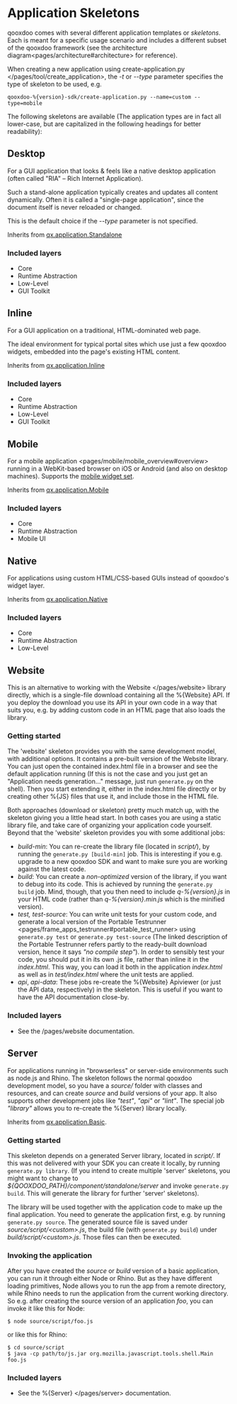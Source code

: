 Application Skeletons
=====================

qooxdoo comes with several different application templates or *skeletons*. Each is meant for a specific usage scenario and includes a different subset of the qooxdoo framework (see the architecture diagram\<pages/architecture\#architecture\> for reference).

When creating a new application using create-application.py \</pages/tool/create\_application\>, the *-t* or *--type* parameter specifies the type of skeleton to be used, e.g.

    qooxdoo-%{version}-sdk/create-application.py --name=custom --type=mobile

The following skeletons are available (The application types are in fact all lower-case, but are capitalized in the following headings for better readability):

Desktop
-------

For a GUI application that looks & feels like a native desktop application (often called "RIA" – Rich Internet Application).

Such a stand-alone application typically creates and updates all content dynamically. Often it is called a "single-page application", since the document itself is never reloaded or changed.

This is the default choice if the *--type* parameter is not specified.

Inherits from [qx.application.Standalone](http://demo.qooxdoo.org/%{version}/apiviewer/#qx.application.Standalone)

### Included layers

-   Core
-   Runtime Abstraction
-   Low-Level
-   GUI Toolkit

Inline
------

For a GUI application on a traditional, HTML-dominated web page.

The ideal environment for typical portal sites which use just a few qooxdoo widgets, embedded into the page's existing HTML content.

Inherits from [qx.application.Inline](http://demo.qooxdoo.org/%{version}/apiviewer/#qx.application.Inline)

### Included layers

-   Core
-   Runtime Abstraction
-   Low-Level
-   GUI Toolkit

Mobile
------

For a mobile application \<pages/mobile/mobile\_overview\#overview\> running in a WebKit-based browser on iOS or Android (and also on desktop machines). Supports the [mobile widget set](http://demo.qooxdoo.org/%{version}/apiviewer/#qx.ui.mobile).

Inherits from [qx.application.Mobile](http://demo.qooxdoo.org/%{version}/apiviewer/#qx.application.Mobile)

### Included layers

-   Core
-   Runtime Abstraction
-   Mobile UI

Native
------

For applications using custom HTML/CSS-based GUIs instead of qooxdoo's widget layer.

Inherits from [qx.application.Native](http://demo.qooxdoo.org/%{version}/apiviewer/#qx.application.Native)

### Included layers

-   Core
-   Runtime Abstraction
-   Low-Level

Website
-------

This is an alternative to working with the Website \</pages/website\> library directly, which is a single-file download containing all the %{Website} API. If you deploy the download you use its API in your own code in a way that suits you, e.g. by adding custom code in an HTML page that also loads the library.

### Getting started

The 'website' skeleton provides you with the same development model, with additional options. It contains a pre-built version of the Website library. You can just open the contained index.html file in a browser and see the default application running (If this is not the case and you just get an "Application needs generation..." message, just run `generate.py` on the shell). Then you start extending it, either in the index.html file directly or by creating other %{JS} files that use it, and include those in the HTML file.

Both approaches (download or skeleton) pretty much match up, with the skeleton giving you a little head start. In both cases you are using a static library file, and take care of organizing your application code yourself. Beyond that the 'website' skeleton provides you with some additional jobs:

-   *build-min*: You can re-create the library file (located in *script/*), by running the `generate.py [build-min]` job. This is interesting if you e.g. upgrade to a new qooxdoo SDK and want to make sure you are working against the latest code.
-   *build*: You can create a *non-optimized* version of the library, if you want to debug into its code. This is achieved by running the `generate.py build` job. Mind, though, that you then need to include *q-%{version}.js* in your HTML code (rather than *q-%{version}.min.js* which is the minified version).
-   *test, test-source*: You can write unit tests for your custom code, and generate a local version of the Portable Testrunner \<pages/frame\_apps\_testrunner\#portable\_test\_runner\> using `generate.py test` or `generate.py test-source` (The linked description of the Portable Testrunner refers partly to the ready-built download version, hence it says *"no compile step"*). In order to sensibly test your code, you should put it in its own .js file, rather than inline it in the *index.html*. This way, you can load it both in the application *index.html* as well as in *test/index.html* where the unit tests are applied.
-   *api*, *api-data*: These jobs re-create the %{Website} Apiviewer (or just the API data, respectively) in the skeleton. This is useful if you want to have the API documentation close-by.

### Included layers

-   See the /pages/website documentation.

Server
------

For applications running in "browserless" or server-side environments such as node.js and Rhino. The skeleton follows the normal qooxdoo development model, so you have a *source/* folder with classes and resources, and can create *source* and *build* versions of your app. It also supports other development jobs like *"test"*, *"api"* or *"lint"*. The special job *"library"* allows you to re-create the %{Server} library locally.

Inherits from [qx.application.Basic](http://demo.qooxdoo.org/%{version}/apiviewer/#qx.application.Basic).

### Getting started

This skeleton depends on a generated Server library, located in *script/*. If this was not delivered with your SDK you can create it locally, by running `generate.py library`. (If you intend to create multiple 'server' skeletons, you might want to change to *\${QOOXDOO\_PATH}/component/standalone/server* and invoke `generate.py build`. This will generate the library for further 'server' skeletons).

The library will be used together with the application code to make up the final application. You need to generate the application first, e.g. by running `generate.py source`. The generated source file is saved under *source/script/\<custom\>.js*, the build file (with `generate.py build`) under *build/script/\<custom\>.js*. Those files can then be executed.

### Invoking the application

After you have created the *source* or *build* version of a basic application, you can run it through either Node or Rhino. But as they have different loading primitives, Node allows you to run the app from a remote directory, while Rhino needs to run the application from the current working directory. So e.g. after creating the source version of an application *foo*, you can invoke it like this for Node:

``` {.sourceCode .bash}
$ node source/script/foo.js
```

or like this for Rhino:

``` {.sourceCode .bash}
$ cd source/script
$ java -cp path/to/js.jar org.mozilla.javascript.tools.shell.Main foo.js
```

### Included layers

-   See the %{Server} \</pages/server\> documentation.

